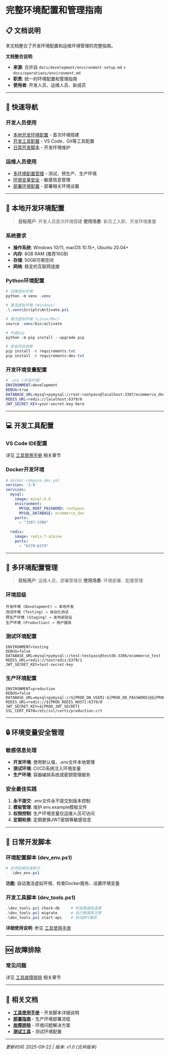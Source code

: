 # 完整环境配置和管理指南

## 📋 文档说明

本文档整合了开发环境配置和运维环境管理的完整指南。

**文档整合说明**:
- **来源**: 合并自 `docs/development/environment-setup.md` + `docs/operations/environment.md`
- **职责**: 统一的环境配置和管理指南
- **使用者**: 开发人员、运维人员、新成员

---

## 🎯 快速导航

### 开发人员使用
- [本地开发环境配置](#本地开发环境配置) - 首次环境搭建
- [开发工具配置](#开发工具配置) - VS Code、Git等工具配置
- [日常开发脚本](#日常开发脚本) - 开发环境维护

### 运维人员使用  
- [多环境配置管理](#多环境配置管理) - 测试、预生产、生产环境
- [环境变量安全](#环境变量安全) - 敏感信息管理
- [部署环境配置](#部署环境配置) - 部署相关环境设置

---

## 🔧 本地开发环境配置

> **目标用户**: 开发人员首次环境搭建
> **使用场景**: 新员工入职、开发环境重置

### 系统要求
- **操作系统**: Windows 10/11, macOS 10.15+, Ubuntu 20.04+
- **内存**: 8GB RAM (推荐16GB)  
- **存储**: 50GB可用空间
- **网络**: 稳定的互联网连接

### Python环境配置
```powershell
# 创建虚拟环境
python -m venv .venv

# 激活虚拟环境 (Windows)
.\.venv\Scripts\Activate.ps1

# 激活虚拟环境 (Linux/Mac)  
source .venv/bin/activate

# 升级pip
python -m pip install --upgrade pip

# 安装项目依赖
pip install -r requirements.txt
pip install -r requirements-dev.txt
```

### 开发环境变量配置
```bash
# .env (开发环境)
ENVIRONMENT=development
DEBUG=true
DATABASE_URL=mysql+pymysql://root:rootpass@localhost:3307/ecommerce_dev
REDIS_URL=redis://localhost:6379/0
JWT_SECRET_KEY=your-secret-key-here
```

---

## 💻 开发工具配置

### VS Code IDE配置
详见 [工具使用手册](../tools/scripts-usage-manual.md) 相关章节

### Docker开发环境
```yaml
# docker-compose.dev.yml  
version: '3.8'
services:
  mysql:
    image: mysql:8.0
    environment:
      MYSQL_ROOT_PASSWORD: rootpass
      MYSQL_DATABASE: ecommerce_dev
    ports:
      - "3307:3306"
  
  redis:
    image: redis:7-alpine
    ports:
      - "6379:6379"
```

---

## 🏢 多环境配置管理

> **目标用户**: 运维人员、部署管理员
> **使用场景**: 环境部署、配置管理

### 环境层级
```
开发环境 (Development) → 本地开发
测试环境 (Testing) → 自动化测试
预生产环境 (Staging) → 发布前验证  
生产环境 (Production) → 用户服务
```

### 测试环境配置
```env
ENVIRONMENT=testing
DEBUG=false
DATABASE_URL=mysql+pymysql://test:testpass@testdb:3306/ecommerce_test
REDIS_URL=redis://testredis:6379/1
JWT_SECRET_KEY=test-secret-key
```

### 生产环境配置
```env
ENVIRONMENT=production
DEBUG=false
DATABASE_URL=mysql+pymysql://${PROD_DB_USER}:${PROD_DB_PASSWORD}@${PROD_DB_HOST}:3306/${PROD_DB_NAME}
REDIS_URL=redis://${PROD_REDIS_HOST}:6379/0
JWT_SECRET_KEY=${PROD_JWT_SECRET}
SSL_CERT_PATH=/etc/ssl/certs/production.crt
```

---

## 🔒 环境变量安全管理

### 敏感信息处理
- **开发环境**: 使用默认值，.env文件本地管理
- **测试环境**: CI/CD系统注入环境变量
- **生产环境**: 容器编排系统或密钥管理服务

### 安全最佳实践
1. **永不提交**: .env文件永不提交到版本控制
2. **模板管理**: 维护.env.example模板文件
3. **权限控制**: 生产环境变量仅运维人员可访问
4. **定期轮换**: 定期更换JWT密钥等敏感信息

---

## 🚀 日常开发脚本

### 环境配置脚本 (dev_env.ps1)
```powershell
# 在项目根目录执行
. .\dev_env.ps1
```
**功能**: 自动激活虚拟环境、检查Docker服务、设置环境变量

### 开发工具脚本 (dev_tools.ps1)  
```powershell
.\dev_tools.ps1 check-db     # 检查数据库连接
.\dev_tools.ps1 migrate      # 执行数据库迁移
.\dev_tools.ps1 start-api    # 启动API服务
```

**详细使用说明**: 参见 [工具使用手册](../tools/scripts-usage-manual.md)

---

## 🆘 故障排除

### 常见问题
详见 [工具故障排除](../tools/troubleshooting.md) 相关章节

---

## 🔗 相关文档
- **[工具使用手册](../tools/scripts-usage-manual.md)** - 开发脚本详细说明
- **[部署指南](deployment.md)** - 生产环境部署流程  
- **[故障排除](../tools/troubleshooting.md)** - 环境问题解决方案
- **[测试工具](../tools/testing-tools.md)** - 测试环境配置

---
*更新时间: 2025-09-22 | 版本: v1.0 (合并版本)*
